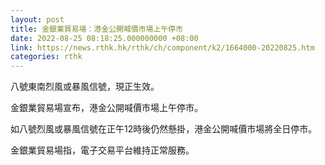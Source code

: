```yaml
---
layout: post
title: 金銀業貿易場：港金公開喊價市場上午停市
date: 2022-08-25 08:18:25.000000000 +08:00
link: https://news.rthk.hk/rthk/ch/component/k2/1664000-20220825.htm
categories: rthk
---
```


八號東南烈風或暴風信號，現正生效。

金銀業貿易場宣布，港金公開喊價市場上午停市。

如八號烈風或暴風信號在正午12時後仍然懸掛，港金公開喊價市場將全日停市。

金銀業貿易場指，電子交易平台維持正常服務。
